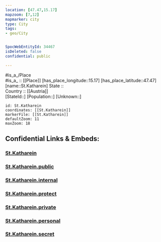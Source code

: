 ```yaml
---
location: [47.47,15.17] 
mapzoom: [7,12] 
mapmarker: city 
type: City
tags:
- geo/City


SpocWebEntityId: 34467
isDeleted: false
confidential: public

---
```

#is_a_/Place  
#is_a_ :: [[Place]] 
[has_place_longitude::15.17] 
[has_place_latitude::47.47] 
[name::St.Katharein] 
State ::  
Country :: [[Austria]]  
[StateId::] 
[Population::] 
[Unknown::] 


```leaflet
id: St.Katharein
coordinates: [[St.Katharein]] 
markerFile: [[St.Katharein]] 
defaultZoom: 11 
maxZoom: 18
```


## Confidential Links & Embeds: 

### [St.Katharein](/_Standards/Earth/Continent/Europe/Europe~Central/Austria/Austrias_States/Steiermark/City/St.Katharein.md) 

### [St.Katharein.public](/_public/Earth/Continent/Europe/Europe~Central/Austria/Austrias_States/Steiermark/City/St.Katharein.public.md) 

### [St.Katharein.internal](/_internal/Earth/Continent/Europe/Europe~Central/Austria/Austrias_States/Steiermark/City/St.Katharein.internal.md) 

### [St.Katharein.protect](/_protect/Earth/Continent/Europe/Europe~Central/Austria/Austrias_States/Steiermark/City/St.Katharein.protect.md) 

### [St.Katharein.private](/_private/Earth/Continent/Europe/Europe~Central/Austria/Austrias_States/Steiermark/City/St.Katharein.private.md) 

### [St.Katharein.personal](/_personal/Earth/Continent/Europe/Europe~Central/Austria/Austrias_States/Steiermark/City/St.Katharein.personal.md) 

### [St.Katharein.secret](/_secret/Earth/Continent/Europe/Europe~Central/Austria/Austrias_States/Steiermark/City/St.Katharein.secret.md)


